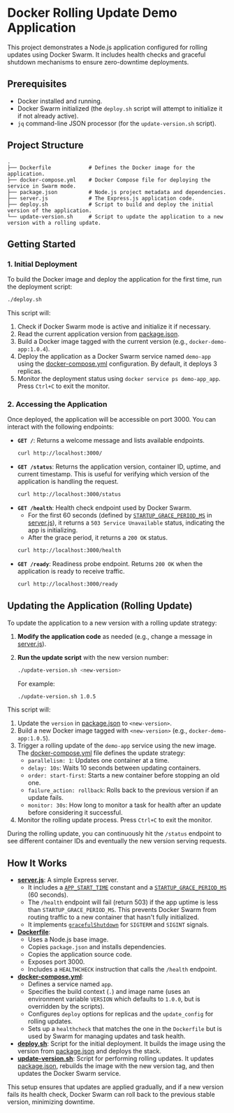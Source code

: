 # Docker Rolling Update Demo Application

This project demonstrates a Node.js application configured for rolling updates using Docker Swarm. It includes health checks and graceful shutdown mechanisms to ensure zero-downtime deployments.

## Prerequisites

*   Docker installed and running.
*   Docker Swarm initialized (the `deploy.sh` script will attempt to initialize it if not already active).
*   `jq` command-line JSON processor (for the `update-version.sh` script).

## Project Structure

```
.
├── Dockerfile            # Defines the Docker image for the application.
├── docker-compose.yml    # Docker Compose file for deploying the service in Swarm mode.
├── package.json          # Node.js project metadata and dependencies.
├── server.js             # The Express.js application code.
├── deploy.sh             # Script to build and deploy the initial version of the application.
└── update-version.sh     # Script to update the application to a new version with a rolling update.
```

## Getting Started

### 1. Initial Deployment

To build the Docker image and deploy the application for the first time, run the deployment script:

```sh
./deploy.sh
```

This script will:
1.  Check if Docker Swarm mode is active and initialize it if necessary.
2.  Read the current application version from [package.json](package.json).
3.  Build a Docker image tagged with the current version (e.g., `docker-demo-app:1.0.4`).
4.  Deploy the application as a Docker Swarm service named `demo-app` using the [docker-compose.yml](docker-compose.yml) configuration. By default, it deploys 3 replicas.
5.  Monitor the deployment status using `docker service ps demo-app_app`. Press `Ctrl+C` to exit the monitor.

### 2. Accessing the Application

Once deployed, the application will be accessible on port 3000. You can interact with the following endpoints:

*   **`GET /`**: Returns a welcome message and lists available endpoints.
    ```sh
    curl http://localhost:3000/
    ```
*   **`GET /status`**: Returns the application version, container ID, uptime, and current timestamp. This is useful for verifying which version of the application is handling the request.
    ```sh
    curl http://localhost:3000/status
    ```
*   **`GET /health`**: Health check endpoint used by Docker Swarm.
    *   For the first 60 seconds (defined by [`STARTUP_GRACE_PERIOD_MS`](server.js) in [server.js](server.js)), it returns a `503 Service Unavailable` status, indicating the app is initializing.
    *   After the grace period, it returns a `200 OK` status.
    ```sh
    curl http://localhost:3000/health
    ```
*   **`GET /ready`**: Readiness probe endpoint. Returns `200 OK` when the application is ready to receive traffic.
    ```sh
    curl http://localhost:3000/ready
    ```

## Updating the Application (Rolling Update)

To update the application to a new version with a rolling update strategy:

1.  **Modify the application code** as needed (e.g., change a message in [server.js](server.js)).
2.  **Run the update script** with the new version number:

    ```sh
    ./update-version.sh <new-version>
    ```
    For example:
    ```sh
    ./update-version.sh 1.0.5
    ```

This script will:
1.  Update the `version` in [package.json](package.json) to `<new-version>`.
2.  Build a new Docker image tagged with `<new-version>` (e.g., `docker-demo-app:1.0.5`).
3.  Trigger a rolling update of the `demo-app` service using the new image. The [docker-compose.yml](docker-compose.yml) file defines the update strategy:
    *   `parallelism: 1`: Updates one container at a time.
    *   `delay: 10s`: Waits 10 seconds between updating containers.
    *   `order: start-first`: Starts a new container before stopping an old one.
    *   `failure_action: rollback`: Rolls back to the previous version if an update fails.
    *   `monitor: 30s`: How long to monitor a task for health after an update before considering it successful.
4.  Monitor the rolling update process. Press `Ctrl+C` to exit the monitor.

During the rolling update, you can continuously hit the `/status` endpoint to see different container IDs and eventually the new version serving requests.

## How It Works

*   **[server.js](server.js)**: A simple Express server.
    *   It includes a [`APP_START_TIME`](server.js) constant and a [`STARTUP_GRACE_PERIOD_MS`](server.js) (60 seconds).
    *   The `/health` endpoint will fail (return 503) if the app uptime is less than `STARTUP_GRACE_PERIOD_MS`. This prevents Docker Swarm from routing traffic to a new container that hasn't fully initialized.
    *   It implements [`gracefulShutdown`](server.js) for `SIGTERM` and `SIGINT` signals.
*   **[Dockerfile](Dockerfile)**:
    *   Uses a Node.js base image.
    *   Copies `package.json` and installs dependencies.
    *   Copies the application source code.
    *   Exposes port 3000.
    *   Includes a `HEALTHCHECK` instruction that calls the `/health` endpoint.
*   **[docker-compose.yml](docker-compose.yml)**:
    *   Defines a service named `app`.
    *   Specifies the build context (`.`) and image name (uses an environment variable `VERSION` which defaults to `1.0.0`, but is overridden by the scripts).
    *   Configures `deploy` options for replicas and the `update_config` for rolling updates.
    *   Sets up a `healthcheck` that matches the one in the `Dockerfile` but is used by Swarm for managing updates and task health.
*   **[deploy.sh](deploy.sh)**: Script for the initial deployment. It builds the image using the version from [package.json](package.json) and deploys the stack.
*   **[update-version.sh](update-version.sh)**: Script for performing rolling updates. It updates [package.json](package.json), rebuilds the image with the new version tag, and then updates the Docker Swarm service.

This setup ensures that updates are applied gradually, and if a new version fails its health check, Docker Swarm can roll back to the previous stable version, minimizing downtime.